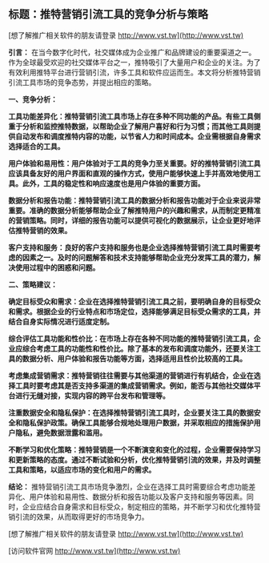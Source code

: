 ## **标题：推特营销引流工具的竞争分析与策略**

[想了解推广相关软件的朋友请登录 http://www.vst.tw](http://www.vst.tw)

**引言：**
在当今数字化时代，社交媒体成为企业推广和品牌建设的重要渠道之一。作为全球最受欢迎的社交媒体平台之一，推特吸引了大量用户和企业的关注。为了有效利用推特平台进行营销引流，许多工具和软件应运而生。本文将分析推特营销引流工具市场的竞争态势，并提出相应的策略。

**一、竞争分析：**

**工具功能差异化：推特营销引流工具市场上存在多种不同功能的产品。有些工具侧重于分析和监控推特数据，以帮助企业了解用户喜好和行为习惯；而其他工具则提供自动发布和调度推特内容的功能，以节省人力和时间成本。企业需根据自身需求选择适合的工具。**

**用户体验和易用性：用户体验对于工具的竞争力至关重要。好的推特营销引流工具应该具备友好的用户界面和直观的操作方式，使用户能够快速上手并高效地使用工具。此外，工具的稳定性和响应速度也是用户体验的重要方面。**

**数据分析和报告功能：推特营销引流工具的数据分析和报告功能对于企业来说非常重要。准确的数据分析能够帮助企业了解推特用户的兴趣和需求，从而制定更精准的营销策略。同时，详细的报告功能可以提供可视化的数据展示，让企业更好地评估推特营销的效果。**

**客户支持和服务：良好的客户支持和服务也是企业选择推特营销引流工具时需要考虑的因素之一。及时的问题解答和技术支持能够帮助企业充分发挥工具的潜力，解决使用过程中的困惑和问题。**

**二、策略建议：**

**确定目标受众和需求：企业在选择推特营销引流工具之前，要明确自身的目标受众和需求。根据企业的行业特点和市场定位，选择能够满足目标受众需求的工具，并结合自身实际情况进行适度定制。**

**综合评估工具功能和性价比：在市场上存在各种不同功能的推特营销引流工具，企业应综合考虑工具的功能性和性价比。除了基本的发布和调度功能外，还要关注工具的数据分析、用户体验和报告功能等方面，选择适用且性价比较高的工具。**

**考虑集成营销需求：推特营销往往需要与其他渠道的营销进行有机结合，企业在选择工具时要考虑其是否支持多渠道的集成营销需求。例如，能否与其他社交媒体平台进行无缝对接，实现内容的跨平台发布和管理等。**

**注重数据安全和隐私保护：在选择推特营销引流工具时，企业要关注工具的数据安全和隐私保护政策。确保工具能够合规地处理用户数据，并采取相应的措施保护用户隐私，避免数据泄露和滥用。**

**不断学习和优化策略：推特营销是一个不断演变和变化的过程，企业需要保持学习和更新策略的态度。通过不断试验和分析，优化推特营销引流的效果，并及时调整工具和策略，以适应市场的变化和用户的需求。**

**结论：**
推特营销引流工具市场竞争激烈，企业在选择工具时需要综合考虑功能差异化、用户体验和易用性、数据分析和报告功能以及客户支持和服务等因素。同时，企业应结合自身需求和目标受众，制定相应的策略，并不断学习和优化推特营销引流的效果，从而取得更好的市场竞争力。

[想了解推广相关软件的朋友请登录 http://www.vst.tw](http://www.vst.tw)


[访问软件官网 http://www.vst.tw](http://www.vst.tw)
